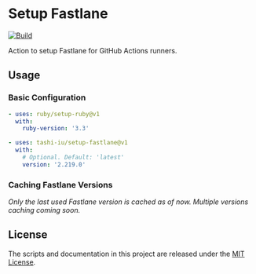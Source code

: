 # Setup Fastlane

[![Build](https://github.com/tashi-iu/setup-fastlane/actions/workflows/build.yaml/badge.svg?branch=main)](https://github.com/tashi-iu/setup-fastlane/actions/workflows/build.yaml)

Action to setup Fastlane for GitHub Actions runners.

## Usage

### Basic Configuration

```yaml
- uses: ruby/setup-ruby@v1
  with:
    ruby-version: '3.3'

- uses: tashi-iu/setup-fastlane@v1
  with:
    # Optional. Default: 'latest'
    version: '2.219.0'
```

### Caching Fastlane Versions

_Only the last used Fastlane version is cached as of now. Multiple versions caching coming soon._

## License

The scripts and documentation in this project are released under the [MIT License](LICENSE).
